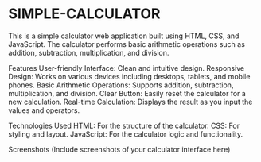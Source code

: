 # SIMPLE-CALCULATOR
This is a simple calculator web application built using HTML, CSS, and JavaScript. The calculator performs basic arithmetic operations such as addition, subtraction, multiplication, and division.

Features
User-friendly Interface: Clean and intuitive design.
Responsive Design: Works on various devices including desktops, tablets, and mobile phones.
Basic Arithmetic Operations: Supports addition, subtraction, multiplication, and division.
Clear Button: Easily reset the calculator for a new calculation.
Real-time Calculation: Displays the result as you input the values and operators.


Technologies Used
HTML: For the structure of the calculator.
CSS: For styling and layout.
JavaScript: For the calculator logic and functionality.

Screenshots
(Include screenshots of your calculator interface here)
